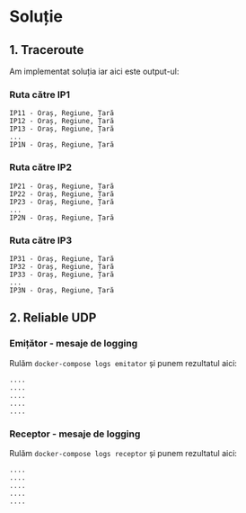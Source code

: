 # Soluție

## 1. Traceroute

Am implementat soluția iar aici este output-ul:

### Ruta către IP1
```
IP11 - Oraș, Regiune, Țară
IP12 - Oraș, Regiune, Țară
IP13 - Oraș, Regiune, Țară
...
IP1N - Oraș, Regiune, Țară
```

### Ruta către IP2
```
IP21 - Oraș, Regiune, Țară
IP22 - Oraș, Regiune, Țară
IP23 - Oraș, Regiune, Țară
...
IP2N - Oraș, Regiune, Țară
```

### Ruta către IP3
```
IP31 - Oraș, Regiune, Țară
IP32 - Oraș, Regiune, Țară
IP33 - Oraș, Regiune, Țară
...
IP3N - Oraș, Regiune, Țară
```


## 2. Reliable UDP

### Emițător - mesaje de logging
Rulăm `docker-compose logs emitator` și punem rezultatul aici:
```
....
....
....
....
....
```


### Receptor - mesaje de logging
Rulăm `docker-compose logs receptor` și punem rezultatul aici:
```
....
....
....
....
....
```